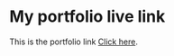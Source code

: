 # My portfolio live link

This is the portfolio link [Click here](https://glittering-griffin-ed7b91.netlify.app/).
